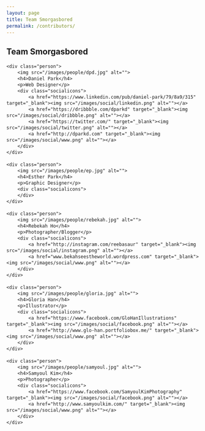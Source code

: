 ```yaml
---
layout: page
title: Team Smorgasbored
permalink: /contributors/
---
```


<div class="contributors">
	<h2>Team Smorgasbored</h2>

	<div class="person">
		<img src="/images/people/dpd.jpg" alt="">
		<h4>Daniel Park</h4>
		<p>Web Designer</p>
		<div class="socialicons">
			<a href="https://www.linkedin.com/pub/daniel-park/79/8a9/315" target="_blank"><img src="/images/social/linkedin.png" alt=""></a>
			<a href="https://dribbble.com/dparkd" target="_blank"><img src="/images/social/dribbble.png" alt=""></a>
			<a href="https://twitter.com/" target="_blank"><img src="/images/social/twitter.png" alt=""></a>
			<a href="http://dparkd.com" target="_blank"><img src="/images/social/www.png" alt=""></a>
		</div>
	</div>

	<div class="person">
		<img src="/images/people/ep.jpg" alt="">
		<h4>Esther Park</h4>
		<p>Graphic Designer</p>
		<div class="socialicons">
		</div>
	</div>

	<div class="person">
		<img src="/images/people/rebekah.jpg" alt="">
		<h4>Rebekah Ho</h4>
		<p>Photographer/Blogger</p>
		<div class="socialicons">
			<a href="http://instagram.com/reebasaur" target="_blank"><img src="/images/social/instagram.png" alt=""></a>
			<a href="www.bekahseestheworld.wordpress.com" target="_blank"><img src="/images/social/www.png" alt=""></a>
		</div>
	</div>

	<div class="person">
		<img src="/images/people/gloria.jpg" alt="">
		<h4>Gloria Han</h4>
		<p>Illustrator</p>
		<div class="socialicons">
			<a href="https://www.facebook.com/GloHanIllustrations" target="_blank"><img src="/images/social/facebook.png" alt=""></a>
			<a href="http://www.glo-han.portfoliobox.me/" target="_blank"><img src="/images/social/www.png" alt=""></a>
		</div>
	</div>

	<div class="person">
		<img src="/images/people/samyoul.jpg" alt="">
		<h4>Samyoul Kim</h4>
		<p>Photographer</p>
		<div class="socialicons">
			<a href="https://www.facebook.com/SamyoulKimPhotography" target="_blank"><img src="/images/social/facebook.png" alt=""></a>
			<a href="http://www.samyoulkim.com/" target="_blank"><img src="/images/social/www.png" alt=""></a>
		</div>
	</div>
</div>